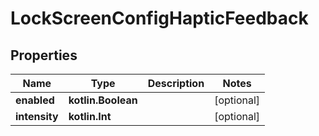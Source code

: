 
# LockScreenConfigHapticFeedback

## Properties
Name | Type | Description | Notes
------------ | ------------- | ------------- | -------------
**enabled** | **kotlin.Boolean** |  |  [optional]
**intensity** | **kotlin.Int** |  |  [optional]



